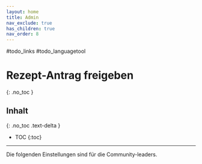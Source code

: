 ```yaml
---
layout: home
title: Admin
nav_exclude: true
has_children: true
nav_order: 8
---
```

#todo_links #todo_languagetool 
# Rezept-Antrag freigeben
{: .no_toc }
## Inhalt
{: .no_toc .text-delta }

- TOC
{:toc}

---
Die folgenden Einstellungen sind für die Community-leaders.